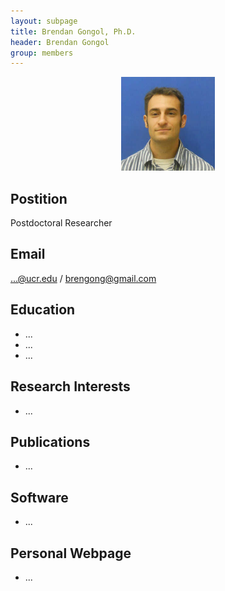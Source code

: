 ```yaml
---
layout: subpage
title: Brendan Gongol, Ph.D. 
header: Brendan Gongol 
group: members 
---
```


<p align="center"><a href="https://girke.bioinformatics.ucr.edu/members/brendan_gongol/"><img src="/members/brendan-gongol.jpeg" alt="image" style="width:150px;"/></a></p>

## Postition

Postdoctoral Researcher

## Email 

...@ucr.edu / brengong@gmail.com

## Education

- ...
- ...
- ...

## Research Interests

- ...

## Publications

- ...

## Software

- ...

## Personal Webpage

- ...

